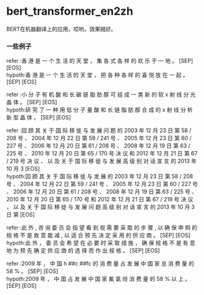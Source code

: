# bert_transformer_en2zh
BERT在机器翻译上的应用，哎哟，效果贼好。

### 一些例子

refer :香 港 是 一 个 生 活 的 天 堂 ， 集 各 式 各 样 的 欢 乐 于 一 地 。 [SEP] [EOS]  
hypoth:香 港 是 一 个 生 活 的 天 堂 ， 把 各 种 各 样 的 喜 悦 放 在 一 起 。 [SEP] [EOS]

refer :小 分 子 有 机 酸 和 长 碳 链 脂 肪 醇 可 组 成 一 类 新 的 软 x 射 线 分 光 晶 体 。 [SEP] [EOS]  
hypoth:研 究 了 一 种 用 低 分 子 量 酸 和 长 链 脂 肪 醇 合 成 的 x 射 线 分 析 新 型 晶 体 。 [SEP] [EOS]

refer :回 顾 其 关 于 国 际 移 徙 与 发 展 问 题 的 2003 年 12 月 23 日 第 58 / 208 号 、 2004 年 12 月 22 日 第 59 / 241 号 、 2005 年 12 月 23 日 第 60 / 227 号 、 2006 年 12 月 20 日 第 61 / 208 号 、 2008 年 12 月 19 日 第 63 / 225 号 、 2010 年 12 月 20 日 第 65 / 170 号 决 议 和 2012 年 12 月 21 日 第 67 / 219 号 决 议 、 以 及 关 于 国 际 移 徙 与 发 展 高 级 别 对 话 宣 言 的 2013 年 10 月 3 [EOS]  
hypoth:回 顾 其 关 于 国 际 移 徙 与 发 展 的 2003 年 12 月 23 日 第 58 / 208 号 、 2004 年 12 月 22 日 第 59 / 241 号 、 2005 年 12 月 23 日 第 60 / 227 号 、 2006 年 12 月 20 日 第 61 / 208 号 、 2008 年 12 月 19 日 第 63 / 225 号 、 2010 年 12 月 20 日 第 65 / 170 号 和 2012 年 12 月 21 日 第 67 / 219 号 决 议 ， 以 及 关 于 国 际 移 徙 与 发 展 问 题 高 级 别 对 话 宣 言 的 2013 年 10 月 3 日 第 [EOS]

refer :此 外 , 咨 询 委 员 会 指 望 看 到 视 需 要 采 取 的 步 骤 , 以 确 保 申 购 的 规 格 不 是 故 意 裁 减 , 以 适 合 预 先 决 定 采 用 的 供 应 商 。 [SEP] [EOS]  
hypoth:此 外 ， 委 员 会 希 望 在 必 要 时 采 取 措 施 ， 确 保 规 格 不 是 有 意 地 为 预 先 确 定 供 应 商 的 选 择 而 作 出 规 格 。 [SEP] [EOS]

refer :2009 年 ， 中 国 h ##c ##fc 的 消 费 量 占 发 展 中 国 家 总 消 费 量 的 58 % 。 [SEP] [EOS]  
hypoth:2009 年 ， 中 国 占 发 展 中 国 家 氟 氯 烃 消 费 量 的 58 % 以 上 。 [SEP] [EOS]
